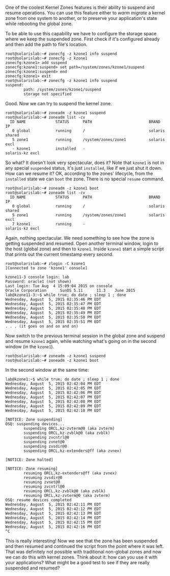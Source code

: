 One of the coolest Kernel Zones features is their ability to suspend and
resume operations. You can use this feature either to _warm migrate_ a
kernel zone from one system to another, or to preserve your
application's state while rebooting the global zone.

To be able to use this capability we have to configure the storage space
where we keep the suspended zone. First check if it's configured already
and then add the path to file's location.

``` console
root@solarislab:~# zonecfg -z kzone1 info suspend
root@solarislab:~# zonecfg -z kzone1
zonecfg:kzone1> add suspend
zonecfg:kzone1:suspend> set path=/system/zones/kzone1/suspend
zonecfg:kzone1:suspend> end
zonecfg:kzone1> exit
root@solarislab:~# zonecfg -z kzone1 info suspend
suspend:
        path: /system/zones/kzone1/suspend
        storage not specified
```

Good. Now we can try to suspend the kernel zone.

``` console
root@solarislab:~# zoneadm -z kzone1 suspend
root@solarislab:~# zoneadm list -cv
  ID NAME             STATUS      PATH                         BRAND      IP
   0 global           running     /                            solaris    shared
   5 zone1            running     /system/zones/zone1          solaris    excl
   - kzone1           installed   -                            solaris-kz excl
```

So what? It doesn't look very spectacular, does it? Note that `kzone1`
is not in any special `suspended` status, it's just `installed`, like if
we just shut it down. How can we resume it? OK, according to the zones'
lifecycle, from the `installed` state we can `boot` the zone. There is
no special `resume` command.

``` console
root@solarislab:~# zoneadm -z kzone1 boot
root@solarislab:~# zoneadm list -cv
  ID NAME             STATUS      PATH                         BRAND      IP
   0 global           running     /                            solaris    shared
   5 zone1            running     /system/zones/zone1          solaris    excl
   7 kzone1           running     -                            solaris-kz excl
```

Again, nothing spectacular. We need something to see how the zone is
getting suspended and resumed. Open another terminal window, login to
the host (global zone) and then to `kzone1`. Inside `kzone1` start a
simple script that prints out the current timestamp every second.

``` console
root@solarislab:~# zlogin -C kzone1
[Connected to zone 'kzone1' console]

kzone11-3 console login: lab
Password: oracle1 (not shown)
Last login: Tue Aug  4 15:09:04 2015 on console
Oracle Corporation      SunOS 5.11      11.3    June 2015
lab@kzone11-3:~$ while true; do date ; sleep 1 ; done
Wednesday, August  5, 2015 02:35:46 PM EDT
Wednesday, August  5, 2015 02:35:47 PM EDT
Wednesday, August  5, 2015 02:35:48 PM EDT
Wednesday, August  5, 2015 02:35:49 PM EDT
Wednesday, August  5, 2015 02:35:50 PM EDT
Wednesday, August  5, 2015 02:35:51 PM EDT
. . . (it goes on and on and on)
```

Now switch to the previous terminal session in the global zone and
suspend and resume `kzone1` again, while watching what's going on in the
second window (in the `kzone1`).

``` console
root@solarislab:~# zoneadm -z kzone1 suspend
root@solarislab:~# zoneadm -z kzone1 boot
```

In the second window at the same time:

``` console
lab@kzone1:~$ while true; do date ; sleep 1 ; done
Wednesday, August  5, 2015 02:42:04 PM EDT
Wednesday, August  5, 2015 02:42:05 PM EDT
Wednesday, August  5, 2015 02:42:06 PM EDT
Wednesday, August  5, 2015 02:42:07 PM EDT
Wednesday, August  5, 2015 02:42:08 PM EDT
Wednesday, August  5, 2015 02:42:09 PM EDT
Wednesday, August  5, 2015 02:42:10 PM EDT

[NOTICE: Zone suspending]
OSQ: suspending devices...
        suspending ORCL,kz-zvterm@0 (aka zvterm)
        suspending ORCL,kz-zvblk@0 (aka zvblk)
        suspending zvcntrl@0
        suspending zvnet@0
        suspending zvsdir@0
        suspending ORCL,kz-extenders@ff (aka zvnex)

[NOTICE: Zone halted]

[NOTICE: Zone resuming]
        resuming ORCL,kz-extenders@ff (aka zvnex)
        resuming zvsdir@0
        resuming zvnet@0
        resuming zvcntrl@0
        resuming ORCL,kz-zvblk@0 (aka zvblk)
        resuming ORCL,kz-zvterm@0 (aka zvterm)
OSQ: resume devices completed
Wednesday, August  5, 2015 02:42:11 PM EDT
Wednesday, August  5, 2015 02:42:12 PM EDT
Wednesday, August  5, 2015 02:42:13 PM EDT
Wednesday, August  5, 2015 02:42:14 PM EDT
Wednesday, August  5, 2015 02:42:15 PM EDT
Wednesday, August  5, 2015 02:42:16 PM EDT
^C
```

This is really interesting! Now we see that the zone has been suspended
and then resumed and continued the script from the point where it was
left. That was definitely not possible with traditional non-global zones
and now we can do this with kernel zones. Think about it: how can you
use it with your applications? What might be a good test to see if they
are really suspended and resumed?

